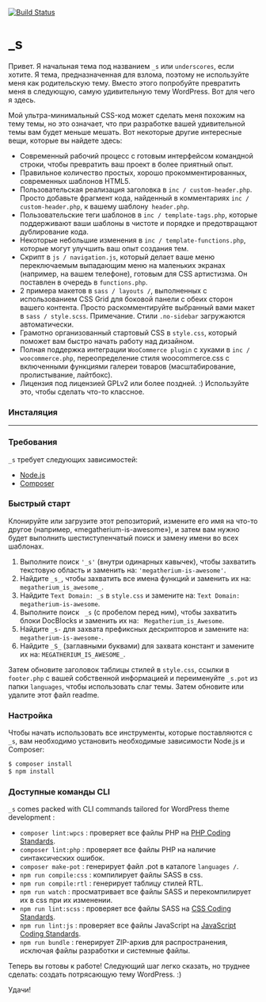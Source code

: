 [![Build Status](https://travis-ci.org/Automattic/_s.svg?branch=master)](https://travis-ci.org/Automattic/_s)

_s
===

Привет. Я начальная тема под названием `_s` или `underscores`, если хотите. Я тема, предназначенная для взлома, поэтому не используйте меня как родительскую тему. Вместо этого попробуйте превратить меня в следующую, самую удивительную тему WordPress. Вот для чего я здесь.

Мой ультра-минимальный CSS-код может сделать меня похожим на тему темы, но это означает, что при разработке вашей удивительной темы вам будет меньше мешать. Вот некоторые другие интересные вещи, которые вы найдете здесь:

* Современный рабочий процесс с готовым интерфейсом командной строки, чтобы превратить ваш проект в более приятный опыт.
* Правильное количество простых, хорошо прокомментированных, современных шаблонов HTML5.
* Пользовательская реализация заголовка в `inc / custom-header.php`. Просто добавьте фрагмент кода, найденный в комментариях `inc / custom-header.php`, к вашему шаблону` header.php`.
* Пользовательские теги шаблонов в `inc / template-tags.php`, которые поддерживают ваши шаблоны в чистоте и порядке и предотвращают дублирование кода.
* Некоторые небольшие изменения в `inc / template-functions.php`, которые могут улучшить ваш опыт создания тем.
* Скрипт в `js / navigation.js`, который делает ваше меню переключаемым выпадающим меню на маленьких экранах (например, на вашем телефоне), готовым для CSS артистизма. Он поставлен в очередь в `functions.php`.
* 2 примера макетов в `sass / layouts /`, выполненных с использованием CSS Grid для боковой панели с обеих сторон вашего контента. Просто раскомментируйте выбранный вами макет в `sass / style.scss`.
Примечание. Стили `.no-sidebar` загружаются автоматически.
* Грамотно организованный стартовый CSS в `style.css`, который поможет вам быстро начать работу над дизайном.
* Полная поддержка интеграции `WooCommerce plugin` с хуками в `inc / woocommerce.php`, переопределение стиля woocommerce.css с включенными функциями галереи товаров (масштабирование, пролистывание, лайтбокс).
* Лицензия под лицензией GPLv2 или более поздней. :) Используйте это, чтобы сделать что-то классное.

### Инсталяция
---------------

### Требования

`_s` требует следующих зависимостей:

- [Node.js](https://nodejs.org/)
- [Composer](https://getcomposer.org/)

### Быстрый старт

Клонируйте или загрузите этот репозиторий, измените его имя на что-то другое (например, «megatherium-is-awesome»), и затем вам нужно будет выполнить шестиступенчатый поиск и замену имени во всех шаблонах.

1. Выполните поиск `'_s'` (внутри одинарных кавычек), чтобы захватить текстовую область и заменить на: `'megatherium-is-awesome'`.
2. Найдите `_s_`, чтобы захватить все имена функций и заменить их на: `megatherium_is_awesome_`.
3. Найдите `Text Domain: _s` в `style.css` и замените на: `Text Domain: megatherium-is-awesome`.
4. Выполните поиск <code>&nbsp;_s</code> (с пробелом перед ним), чтобы захватить блоки DocBlocks и заменить их на: <code>&nbsp;Megatherium_is_Awesome</code>.
5. Найдите `_s-` для захвата префиксных дескрипторов и замените на: `megatherium-is-awesome-`.
6. Найдите `_S_` (заглавными буквами) для захвата констант и замените их на: `MEGATHERIUM_IS_AWESOME_`.

Затем обновите заголовок таблицы стилей в `style.css`, ссылки в `footer.php` с вашей собственной информацией и переименуйте `_s.pot` из папки `languages`, чтобы использовать слаг темы. Затем обновите или удалите этот файл readme.

### Настройка

Чтобы начать использовать все инструменты, которые поставляются с `_s`, вам необходимо установить необходимые зависимости Node.js и Composer:

```sh
$ composer install
$ npm install
```

### Доступные команды CLI

`_s` comes packed with CLI commands tailored for WordPress theme development :

- `composer lint:wpcs` : проверяет все файлы PHP на [PHP Coding Standards](https://developer.wordpress.org/coding-standards/wordpress-coding-standards/php/).
- `composer lint:php` : проверяет все файлы PHP на наличие синтаксических ошибок.
- `composer make-pot` : генерирует файл .pot в каталоге `languages /`.
- `npm run compile:css` : компилирует файлы SASS в css.
- `npm run compile:rtl` : генерирует таблицу стилей RTL.
- `npm run watch` : просматривает все файлы SASS и перекомпилирует их в css при их изменении.
- `npm run lint:scss` : проверяет все файлы SASS на [CSS Coding Standards](https://developer.wordpress.org/coding-standards/wordpress-coding-standards/css/).
- `npm run lint:js` : проверяет все файлы JavaScript на [JavaScript Coding Standards](https://developer.wordpress.org/coding-standards/wordpress-coding-standards/javascript/).
- `npm run bundle` : генерирует ZIP-архив для распространения, исключая файлы разработки и системные файлы.

Теперь вы готовы к работе! Следующий шаг легко сказать, но труднее сделать: создать потрясающую тему WordPress. :)

Удачи!
